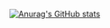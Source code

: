 [![Anurag's GitHub stats](https://github-readme-stats.vercel.app/api?username=LiqunKit)](https://github.com/anuraghazra/github-readme-stats)
